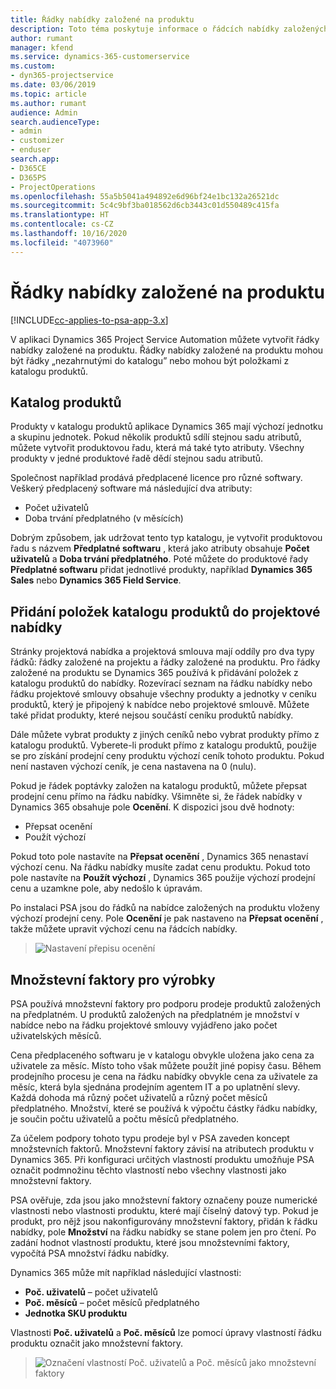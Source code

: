 ```yaml
---
title: Řádky nabídky založené na produktu
description: Toto téma poskytuje informace o řádcích nabídky založených na produktu.
author: rumant
manager: kfend
ms.service: dynamics-365-customerservice
ms.custom:
- dyn365-projectservice
ms.date: 03/06/2019
ms.topic: article
ms.author: rumant
audience: Admin
search.audienceType:
- admin
- customizer
- enduser
search.app:
- D365CE
- D365PS
- ProjectOperations
ms.openlocfilehash: 55a5b5041a494892e6d96bf24e1bc132a26521dc
ms.sourcegitcommit: 5c4c9bf3ba018562d6cb3443c01d550489c415fa
ms.translationtype: HT
ms.contentlocale: cs-CZ
ms.lasthandoff: 10/16/2020
ms.locfileid: "4073960"
---
```

# <a name="product-based-quote-lines"></a>Řádky nabídky založené na produktu

[!INCLUDE[cc-applies-to-psa-app-3.x](../includes/cc-applies-to-psa-app-3x.md)]


V aplikaci Dynamics 365 Project Service Automation můžete vytvořit řádky nabídky založené na produktu. Řádky nabídky založené na produktu mohou být řádky „nezahrnutými do katalogu” nebo mohou být položkami z katalogu produktů.

## <a name="product-catalog"></a>Katalog produktů

Produkty v katalogu produktů aplikace Dynamics 365 mají výchozí jednotku a skupinu jednotek. Pokud několik produktů sdílí stejnou sadu atributů, můžete vytvořit produktovou řadu, která má také tyto atributy. Všechny produkty v jedné produktové řadě dědí stejnou sadu atributů.

Společnost například prodává předplacené licence pro různé softwary. Veškerý předplacený software má následující dva atributy:

- Počet uživatelů 
- Doba trvání předplatného (v měsících)

Dobrým způsobem, jak udržovat tento typ katalogu, je vytvořit produktovou řadu s názvem **Předplatné softwaru** , která jako atributy obsahuje **Počet uživatelů** a **Doba trvání předplatného**. Poté můžete do produktové řady **Předplatné softwaru** přidat jednotlivé produkty, například **Dynamics 365 Sales** nebo **Dynamics 365 Field Service**.

## <a name="adding-product-catalog-items-to-a-project-quote"></a>Přidání položek katalogu produktů do projektové nabídky

Stránky projektová nabídka a projektová smlouva mají oddíly pro dva typy řádků: řádky založené na projektu a řádky založené na produktu. Pro řádky založené na produktu se Dynamics 365 používá k přidávání položek z katalogu produktů do nabídky. Rozevírací seznam na řádku nabídky nebo řádku projektové smlouvy obsahuje všechny produkty a jednotky v ceníku produktů, který je připojený k nabídce nebo projektové smlouvě. Můžete také přidat produkty, které nejsou součástí ceníku produktů nabídky.

Dále můžete vybrat produkty z jiných ceníků nebo vybrat produkty přímo z katalogu produktů. Vyberete-li produkt přímo z katalogu produktů, použije se pro získání prodejní ceny produktu výchozí ceník tohoto produktu. Pokud není nastaven výchozí ceník, je cena nastavena na 0 (nulu).

Pokud je řádek poptávky založen na katalogu produktů, můžete přepsat prodejní cenu přímo na řádku nabídky. Všimněte si, že řádek nabídky v Dynamics 365 obsahuje pole **Ocenění**. K dispozici jsou dvě hodnoty:

- Přepsat ocenění  
- Použít výchozí

Pokud toto pole nastavíte na **Přepsat ocenění** , Dynamics 365 nenastaví výchozí cenu. Na řádku nabídky musíte zadat cenu produktu. Pokud toto pole nastavíte na **Použít výchozí** , Dynamics 365 použije výchozí prodejní cenu a uzamkne pole, aby nedošlo k úpravám.

Po instalaci PSA jsou do řádků na nabídce založených na produktu vloženy výchozí prodejní ceny. Pole **Ocenění** je pak nastaveno na **Přepsat ocenění** , takže můžete upravit výchozí cenu na řádcích nabídky.

> ![Nastavení přepisu ocenění](media/basic-guide-10.png)
 
## <a name="quantity-factors-for-products"></a>Množstevní faktory pro výrobky

PSA používá množstevní faktory pro podporu prodeje produktů založených na předplatném. U produktů založených na předplatném je množství v nabídce nebo na řádku projektové smlouvy vyjádřeno jako počet uživatelských měsíců.

Cena předplaceného softwaru je v katalogu obvykle uložena jako cena za uživatele za měsíc. Místo toho však můžete použít jiné popisy času. Během prodejního procesu je cena na řádku nabídky obvykle cena za uživatele za měsíc, která byla sjednána prodejním agentem IT a po uplatnění slevy. Každá dohoda má různý počet uživatelů a různý počet měsíců předplatného. Množství, které se používá k výpočtu částky řádku nabídky, je součin počtu uživatelů a počtu měsíců předplatného.

Za účelem podpory tohoto typu prodeje byl v PSA zaveden koncept množstevních faktorů. Množstevní faktory závisí na atributech produktu v Dynamics 365. Při konfiguraci určitých vlastností produktu umožňuje PSA označit podmnožinu těchto vlastností nebo všechny vlastnosti jako množstevní faktory.

PSA ověřuje, zda jsou jako množstevní faktory označeny pouze numerické vlastnosti nebo vlastnosti produktu, které mají číselný datový typ. Pokud je produkt, pro nějž jsou nakonfigurovány množstevní faktory, přidán k řádku nabídky, pole **Množství** na řádku nabídky se stane polem jen pro čtení. Po zadání hodnot vlastností produktu, které jsou množstevními faktory, vypočítá PSA množství řádku nabídky.

Dynamics 365 může mít například následující vlastnosti: 

- **Poč. uživatelů** – počet uživatelů 
- **Poč. měsíců** – počet měsíců předplatného
- **Jednotka SKU produktu** 

Vlastnosti **Poč. uživatelů** a **Poč. měsíců** lze pomocí úpravy vlastností řádku produktu označit jako množstevní faktory. 

> ![Označení vlastností Poč. uživatelů a Poč. měsíců jako množstevní faktory](media/basic-guide-11.png)
 
